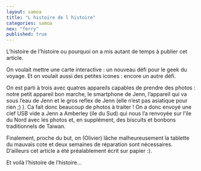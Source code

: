 ```yaml
---
layout: samoa
title: "L histoire de l histoire"
categories: samoa
nex: "ferry"
published: true
---
```


L’histoire de l’histoire ou pourquoi on a mis autant de temps à publier cet article.

On voulait mettre une carte interactive : un nouveau défi pour le geek du voyage. Et on voulait aussi des petites icones : encore un autre défi.

On est parti à trois avec quatres appareils capables de prendre des photos : notre petit appareil bon marche, le smartphone de Jenn, l’appareil qui va sous l’eau de Jenn et le gros reflex de Jenn (elle n’est pas asiatique pour rien ;) ). Ca fait donc beaucoup de photos à traiter ! On a donc envoyé une clef USB vide a Jenn a Amberley (ile du Sud) qui nous l’a renvoyée sur l’ile du Nord avec les photos et, en supplément, des biscuits et bonbons traditionnels de Taiwan.

Finalement, proche du but, on (Olivier) lâche malheureusement la tablette du mauvais cote et deux semaines de réparation sont nécessaires. D’ailleurs cet article a été préalablement écrit sur papier :).

Et voilà l’histoire de l’histoire...